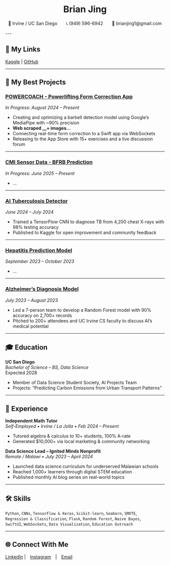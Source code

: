 <h1 align="center">
  <strong>Brian Jing</strong><br>
</h1>
<p align="center">
  📍 Irvine / UC San Diego  📞 (949) 596-6942  📧 brianjing1@gmail.com  
</p>
---

## 🔗 My Links
[Kaggle](https://www.kaggle.com/brianjing) | [GitHub](https://github.com/brianjjing)

---

## 🚀 My Best Projects

### [POWERCOACH - Powerlifting Form Correction App](https://github.com/brianjjing/powercoach)
*In Progress: August 2024 – Present*  
- Creating and optimizing a barbell detection model using Google’s MediaPipe with ~90% precision
- **Web scraped __+ images...**
- Connecting real-time form correction to a Swift app via WebSockets  
- Releasing to the App Store with 15+ exercises and a live discussion forum  

---

### [CMI Sensor Data - BFRB Prediction](https://www.kaggle.com/competitions/cmi-detect-behavior-with-sensor-data)
*In Progress: June 2025 – Present*  
- ...

---

### [AI Tuberculosis Detector](https://www.kaggle.com/code/brianjing/hepatitis-prediction-model-randomforest)
*June 2024 – July 2024*
- Trained a TensorFlow CNN to diagnose TB from 4,200 chest X-rays with 98% testing accuracy  
- Published to Kaggle for open improvement and community feedback  

---

### [Hepatitis Prediction Model](https://www.kaggle.com/code/brianjing/tuberculosis-x-ray-diagnosis-cnn-classifier)
*September 2023 – October 2023*  
- ...

---

### [Alzheimer’s Diagnosis Model](https://www.kaggle.com/code/brianjing/alzheimer-s-detection-model-using-r)
*July 2023 – August 2023*  
- Led a 7-person team to develop a Random Forest model with 90% accuracy on 2,700+ records  
- Pitched to 200+ attendees and UC Irvine CS faculty to discuss AI’s medical potential  

---

## 🎓 Education

**UC San Diego**  
*Bachelor of Science – BS, Data Science*  
Expected 2028  
- Member of Data Science Student Society, AI Projects Team  
- Projects: “Predicting Carbon Emissions from Urban Transport Patterns”

---

## 💼 Experience

**Independent Math Tutor**  
*Self-Employed • Irvine / La Jolla • Feb 2024 – Present*  
- Tutored algebra & calculus to 10+ students, 100% A-rate  
- Generated $10,000+ via local marketing & community networking  

**Data Science Lead – Ignited Minds Nonprofit**  
*Remote / Malawi • July 2023 – April 2024*  
- Launched data science curriculum for underserved Malawian schools  
- Reached 1,000+ learners through digital STEM education  
- Published monthly AI blog series on real-world topics  

---

## 🛠 Skills

`Python`, `CNNs`, `TensorFlow & Keras`, `Scikit-learn`, `Seaborn`, `SMOTE`,  
`Regression & Classification`, `Flask`, `Random Forest`, `Naive Bayes`,  
`SwiftUI`, `WebSockets`, `Data Visualization`, `Education Outreach`

---

## 🌐 Connect With Me

[LinkedIn](https://www.linkedin.com/in/brian-jing-70a37425b/) | [Instagram](instagram.com/brianjingy) | [Email](mailto:brian)
